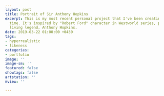 ```yaml
---
layout: post
title: Portrait of Sir Anthony Hopkins
excerpt: This is my most recent personal project that I've been creating in my free
  time. It's inspired by "Robert Ford" character in Westworld series, played by the
  living legend, Anthony Hopkins.
date: 2019-03-22 01:00:00 +0430
tags:
- hyperrealistic
- likeness
categories:
- portfolio
image: ''
image-sm: ''
featured: false
showtags: false
artstation: ''
mview: ''

---
```

